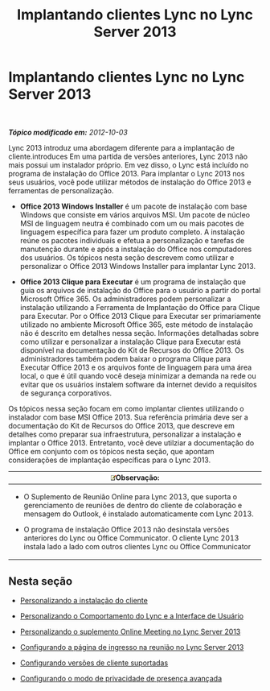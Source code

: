 ﻿---
title: Implantando clientes Lync no Lync Server 2013
TOCTitle: Implantando clientes Lync no Lync Server 2013
ms:assetid: 3d10abf2-d484-4fa0-8f10-4a5f9dfba4f5
ms:mtpsurl: https://technet.microsoft.com/pt-br/library/JJ204827(v=OCS.15)
ms:contentKeyID: 49306456
ms.date: 05/19/2016
mtps_version: v=OCS.15
ms.translationtype: HT
---

# Implantando clientes Lync no Lync Server 2013

 

_**Tópico modificado em:** 2012-10-03_

Lync 2013 introduz uma abordagem diferente para a implantação de cliente.introduces Em uma partida de versões anteriores, Lync 2013 não mais possui um instalador próprio. Em vez disso, o Lync está incluído no programa de instalação do Office 2013. Para implantar o Lync 2013 nos seus usuários, você pode utilizar métodos de instalação do Office 2013 e ferramentas de personalização.

  - **Office 2013 Windows Installer** é um pacote de instalação com base Windows que consiste em vários arquivos MSI. Um pacote de núcleo MSI de linguagem neutra é combinado com um ou mais pacotes de linguagem específica para fazer um produto completo. A instalação reúne os pacotes individuais e efetua a personalização e tarefas de manutenção durante e após a instalação do Office nos computadores dos usuários. Os tópicos nesta seção descrevem como utilizar e personalizar o Office 2013 Windows Installer para implantar Lync 2013.

  - **Office 2013 Clique para Executar** é um programa de instalação que guia os arquivos de instalação do Office para o usuário a partir do portal Microsoft Office 365. Os administradores podem personalizar a instalação utilizando a Ferramenta de Implantação do Office para Clique para Executar. Por o Office 2013 Clique para Executar ser primariamente utilizado no ambiente Microsoft Office 365, este método de instalação não é descrito em detalhes nessa seção. Informações detalhadas sobre como utilizar e personalizar a instalação Clique para Executar está disponível na documentação do Kit de Recursos do Office 2013. Os administradores também podem baixar o programa Clique para Executar Office 2013 e os arquivos fonte de linguagem para uma área local, o que é útil quando você deseja minimizar a demanda na rede ou evitar que os usuários instalem software da internet devido a requisitos de segurança corporativos.

Os tópicos nessa seção focam em como implantar clientes utilizando o instalador com base MSI Office 2013. Sua referência primária deve ser a documentação do Kit de Recursos do Office 2013, que descreve em detalhes como preparar sua infraestrutura, personalizar a instalação e implantar o Office 2013. Entretanto, você deve utilziar a documentação do Office em conjunto com os tópicos nesta seção, que apontam considerações de implantação específicas para o Lync 2013.

<table>
<colgroup>
<col style="width: 100%" />
</colgroup>
<thead>
<tr class="header">
<th><img src="images/Gg425756.note(OCS.15).gif" title="note" alt="note" />Observação:</th>
</tr>
</thead>
<tbody>
<tr class="odd">
<td><ul>
<li><p>O Suplemento de Reunião Online para Lync 2013, que suporta o gerenciamento de reuniões de dentro do cliente de colaboração e mensagem do Outlook, é instalado automaticamente com Lync 2013.</p></li>
<li><p>O programa de instalação Office 2013 não desinstala versões anteriores do Lync ou Office Communicator. O cliente Lync 2013 instala lado a lado com outros clientes Lync ou Office Communicator</p></li>
</ul></td>
</tr>
</tbody>
</table>


## Nesta seção

  - [Personalizando a instalação do cliente](lync-server-2013-customizing-client-installation.md)

  - [Personalizando o Comportamento do Lync e a Interface de Usuário](lync-server-2013-customizing-lync-behavior-and-the-user-interface.md)

  - [Personalizando o suplemento Online Meeting no Lync Server 2013](lync-server-2013-customizing-the-online-meeting-add-in.md)

  - [Configurando a página de ingresso na reunião no Lync Server 2013](lync-server-2013-configuring-the-meeting-join-page.md)

  - [Configurando versões de cliente suportadas](lync-server-2013-configuring-supported-client-versions.md)

  - [Configurando o modo de privacidade de presença avançada](lync-server-2013-configuring-enhanced-presence-privacy-mode.md)

